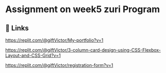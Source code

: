 # Assignment on week5 zuri Program

## 🔗 Links
https://replit.com/@giftVictor/My-portfolio?v=1



https://replit.com/@giftVictor/3-column-card-design-using-CSS-Flexbox-Layout-and-CSS-Grid?v=1



https://replit.com/@giftVictor/registration-form?v=1

